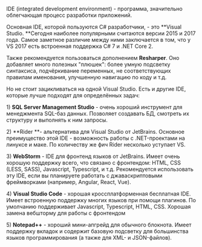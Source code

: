 IDE \(integrated development environment\) - программа, значительно облегчающая процесс разработки приложений.

Основная IDE, которой пользуются C\# разработчики, - это **Visual Studio. **Сегодня наиболее популярными считаются версии 2015 и 2017 года. Самое заметное различие между ними заключается в том, что у VS 2017 есть встроенная поддержка C\# 7 и .NET Core 2.

Также рекомендуется пользоваться дополнением **Resharper**. Оно добавляет много полезных "плюшек": более умную подсветку синтаксиса, подчёркивание переменных, не соответствующих правилам именования, улучшенную навигацию по коду и т.д.

Но не стоит зацикливаться на одной Visual Studio. Есть и другие IDE, которые лучше подходят для определённых задач:

1\) **SQL Server Management Studio** - очень хороший инструмент для менеджмента SQL-баз данных. Позволяет создавать БД, смотреть их структуру и выполнять к ним запросы.

2\) **Rider **- альтернатива для Visual Studio от JetBrains. Основное преимущество этой IDE - возможность работы с .NET-проектами на линуксе и маке. По количеству же фич Rider несколько уступает VS.

3\) **WebStorm** - IDE для фронтенд языков от JetBrains. Имеет очень хорошую поддержку всего, что связано с фронтендом: HTML, CSS \(LESS, SASS\), Javascript, Typescript, и т.д. Рекомендуется использовать эту IDE, если вы планируете работать с джаваскриптовыми фреймворками \(например, Angular, React, Vue\).

4\) **Visual Studio Code** - хорошая кроссплатформенная бесплатная IDE. Имеет встроенную поддержку многих языков при помощи плагинов. По умолчанию поддерживает Javascript, Typescript, HTML, CSS. Хорошая замена вебшторму для работы с фронтендом

5\) **Notepad++** - хороший мини-апгрейд для обычного блокнота. Имеет поддержку вкладок и содержит базовую подсветку для большинства языков программирования \(а также для XML- и JSON-файлов\).

